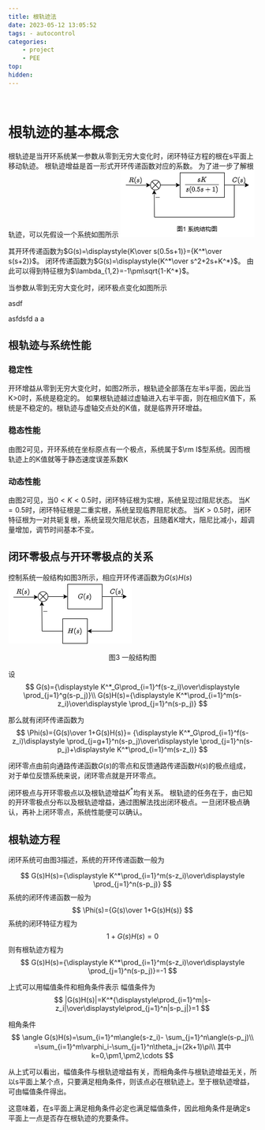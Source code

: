 ```yaml
---
title: 根轨迹法
date: 2023-05-12 13:05:52
tags: - autocontrol
categories:
    - project
    - PEE
top:
hidden:
---
```

&ensp;
<!-- more -->

# 根轨迹的基本概念
根轨迹是当开环系统某一参数从零到无穷大变化时，闭环特征方程的根在s平面上移动轨迹。
根轨迹增益是首一形式开环传递函数对应的系数。
为了进一步了解根轨迹，可以先假设一个系统如图所示
![](根轨迹法/概念.png)

其开环传递函数为$G(s)=\displaystyle{K\over s(0.5s+1)}={K^*\over s(s+2)}$。
闭环传递函数为$G(s)=\displaystyle{K^*\over s^2+2s+K^*}$。
由此可以得到特征根为$\lambda_{1,2}=-1\pm\sqrt{1-K^*}$。

当参数从零到无穷大变化时，闭环极点变化如图所示

asdf

asfdsfd
a
a

## 根轨迹与系统性能
### 稳定性
开环增益从零到无穷大变化时，如图2所示，根轨迹全部落在左半s平面，因此当K>0时，系统是稳定的。
如果根轨迹越过虚轴进入右半平面，则在相应K值下，系统是不稳定的。根轨迹与虚轴交点处的K值，就是临界开环增益。

### 稳态性能

由图2可见，开环系统在坐标原点有一个极点，系统属于$\rm I$型系统。因而根轨迹上的K值就等于静态速度误差系数K

### 动态性能
由图2可见，当$0< K< 0.5$时，闭环特征根为实根，系统呈现过阻尼状态。
当$K=0.5$时，闭环特征根是二重实根，系统呈现临界阻尼状态。
当$K>0.5$时，闭环特征根为一对共轭复根，系统呈现欠阻尼状态，且随着K增大，阻尼比减小，超调量增加，调节时间基本不变。

## 闭环零极点与开环零极点的关系

控制系统一般结构如图3所示，相应开环传递函数为$G(s)H(s)$
![](根轨迹法/一般结构图.png)

<center>图3 一般结构图</center>

设
$$
G(s)={\displaystyle K^*_G\prod_{i=1}^f(s-z_i)\over\displaystyle \prod_{j=1}^g(s-p_j)}\\
G(s)H(s)={\displaystyle K^*\prod_{i=1}^m(s-z_i)\over\displaystyle \prod_{j=1}^n(s-p_j)}
$$

那么就有闭环传递函数为
$$
\Phi(s)={G(s)\over 1+G(s)H(s)}=
{\displaystyle K^*_G\prod_{i=1}^f(s-z_i)\displaystyle \prod_{j=g+1}^n(s-p_j)\over\displaystyle \prod_{j=1}^n(s-p_j)+\displaystyle K^*\prod_{i=1}^m(s-z_i)}
$$

闭环零点由前向通路传递函数$G(s)$的零点和反馈通路传递函数$H(s)$的极点组成，对于单位反馈系统来说，闭环零点就是开环零点。

闭环极点与开环零极点以及根轨迹增益$K^*$均有关系。
根轨迹的任务在于，由已知的开环零极点分布以及根轨迹增益，通过图解法找出闭环极点。一旦闭环极点确认，再补上闭环零点，系统性能便可以确认。

## 根轨迹方程
闭环系统可由图3描述，系统的开环传递函数一般为

$$
G(s)H(s)={\displaystyle K^*\prod_{i=1}^m(s-z_i)\over\displaystyle \prod_{j=1}^n(s-p_j)}
$$
系统的闭环传递函数一般为
$$
\Phi(s)={G(s)\over 1+G(s)H(s)}
$$
系统的闭环特征方程为
$$
1+G(s)H(s)=0
$$
则有根轨迹方程为
$$
G(s)H(s)={\displaystyle K^*\prod_{i=1}^m(s-z_i)\over\displaystyle \prod_{j=1}^n(s-p_j)}=-1
$$

上式可以用幅值条件和相角条件表示
幅值条件为
$$
|G(s)H(s)|=K^*{\displaystyle\prod_{i=1}^m|s-z_i|\over\displaystyle\prod_{j=1}^n|s-p_j|}=1
$$

相角条件
$$
\angle G(s)H(s)=\sum_{i=1}^m\angle(s-z_i)-
\sum_{j=1}^n\angle(s-p_j)\\
=\sum_{i=1}^m\varphi_i-\sum_{j=1}^n\theta_j=(2k+1)\pi\\
其中k=0,\pm1,\pm2,\cdots
$$

从上式可以看出，幅值条件与根轨迹增益有关，而相角条件与根轨迹增益无关，所以s平面上某个点，只要满足相角条件，则该点必在根轨迹上。至于根轨迹增益，可由幅值条件得出。

这意味着，在s平面上满足相角条件必定也满足幅值条件，因此相角条件是确定s平面上一点是否存在根轨迹的充要条件。




